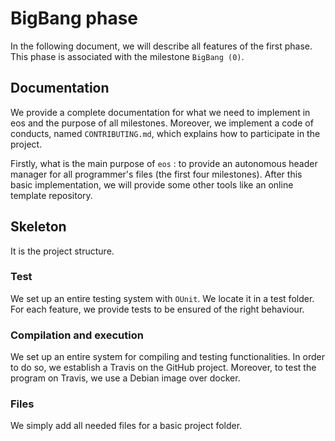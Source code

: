 # BigBang phase

In the following document, we will describe all features of the first phase. This phase is associated with the milestone `BigBang (0)`.

## Documentation

We provide a complete documentation for what we need to implement in eos and the purpose of all milestones.
Moreover, we implement a code of conducts, named `CONTRIBUTING.md`, which explains how to participate in the project.

Firstly, what is the main purpose of `eos` : to provide an autonomous header manager for all programmer's files (the first four milestones).
After this basic implementation, we will provide some other tools like an online template repository.

## Skeleton

It is the project structure.

### Test

We set up an entire testing system with `OUnit`. We locate it in a test folder.
For each feature, we provide tests to be ensured of the right behaviour.

### Compilation and execution

We set up an entire system for compiling and testing functionalities.
In order to do so, we establish a Travis on the GitHub project.
Moreover, to test the program on Travis, we use a Debian image over docker.

### Files 
We simply add all needed files for a basic project folder.